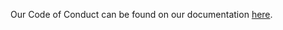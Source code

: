 Our Code of Conduct can be found on our documentation [here](https://climpred.readthedocs.io/en/stable/code_of_conduct.html).
